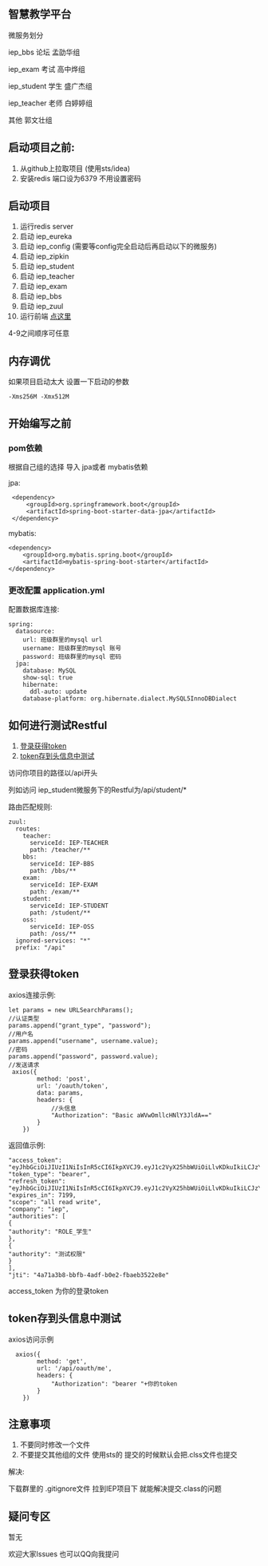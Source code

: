 智慧教学平台
---
微服务划分

iep_bbs  论坛   孟劭华组

iep_exam  考试  高中烨组

iep_student 学生   盛广杰组

iep_teacher 老师   白婷婷组

其他         郭文壮组

## 启动项目之前:
1. 从github上拉取项目  (使用sts/idea)
2. 安装redis  端口设为6379 不用设置密码
## 启动项目
1. 运行redis server
2. 启动 iep_eureka
3. 启动 iep_config (需要等config完全启动后再启动以下的微服务)
4. 启动 iep_zipkin
5. 启动 iep_student
6. 启动 iep_teacher
7. 启动 iep_exam
8. 启动 iep_bbs
9. 启动 iep_zuul
10. 运行前端 [点这里](https://github.com/guowenzhuang/ieppage)

4-9之间顺序可任意

## 内存调优
如果项目启动太大 设置一下启动的参数

    -Xms256M -Xmx512M
## 开始编写之前
### pom依赖
根据自己组的选择 导入 jpa或者 mybatis依赖

jpa:
    
     <dependency>
         <groupId>org.springframework.boot</groupId>
         <artifactId>spring-boot-starter-data-jpa</artifactId>
     </dependency>
mybatis:

    <dependency>
        <groupId>org.mybatis.spring.boot</groupId>
        <artifactId>mybatis-spring-boot-starter</artifactId>
    </dependency>
### 更改配置 application.yml
配置数据库连接:

    spring:
      datasource:
        url: 班级群里的mysql url
        username: 班级群里的mysql 账号
        password: 班级群里的mysql 密码
      jpa:
        database: MySQL
        show-sql: true
        hibernate:
          ddl-auto: update
        database-platform: org.hibernate.dialect.MySQL5InnoDBDialect
## 如何进行测试Restful
1. <a href="#dl">登录获得token</a>
2. <a href="#fw">token存到头信息中测试</a>

访问你项目的路径以/api开头

列如访问 iep_student微服务下的Restful为/api/student/*

路由匹配规则:

    zuul:
      routes:
        teacher:
          serviceId: IEP-TEACHER
          path: /teacher/**
        bbs:
          serviceId: IEP-BBS
          path: /bbs/**
        exam:
          serviceId: IEP-EXAM
          path: /exam/**
        student:
          serviceId: IEP-STUDENT
          path: /student/**
        oss:
          serviceId: IEP-OSS
          path: /oss/**
      ignored-services: "*"
      prefix: "/api"


<h2 id="dl">登录获得token</h2>
axios连接示例:

    let params = new URLSearchParams();
    //认证类型
    params.append("grant_type", "password");
    //用户名
    params.append("username", username.value);
    //密码
    params.append("password", password.value);
    //发送请求
     axios({
            method: 'post',
            url: '/oauth/token',
            data: params,
            headers: {
                //头信息
                "Authorization": "Basic aWVwOmllcHNlY3JldA=="
            }
        })
返回值示例:

    
    "access_token": "eyJhbGciOiJIUzI1NiIsInR5cCI6IkpXVCJ9.eyJ1c2VyX25hbWUiOiLlvKDkuIkiLCJzY29wZSI6WyJhbGwiLCJyZWFkIiwid3JpdGUiXSwiY29tcGFueSI6ImllcCIsImV4cCI6MTU0NDI4Njc0MSwiYXV0aG9yaXRpZXMiOlt7ImF1dGhvcml0eSI6IlJPTEVf5a2m55SfIn0seyJhdXRob3JpdHkiOiLmtYvor5XmnYPpmZAifV0sImp0aSI6IjRhNzFhM2I4LWJiZmItNGFkZi1iMGUyLWZiYWViMzUyMmU4ZSIsImNsaWVudF9pZCI6ImllcCJ9.b4IPGfD7yPMbYRdpljSMGz5t20mBUUDE4KkzE22NAaI",
    "token_type": "bearer",
    "refresh_token": "eyJhbGciOiJIUzI1NiIsInR5cCI6IkpXVCJ9.eyJ1c2VyX25hbWUiOiLlvKDkuIkiLCJzY29wZSI6WyJhbGwiLCJyZWFkIiwid3JpdGUiXSwiYXRpIjoiNGE3MWEzYjgtYmJmYi00YWRmLWIwZTItZmJhZWIzNTIyZThlIiwiY29tcGFueSI6ImllcCIsImV4cCI6MTU0Njg3MTU0MSwiYXV0aG9yaXRpZXMiOlt7ImF1dGhvcml0eSI6IlJPTEVf5a2m55SfIn0seyJhdXRob3JpdHkiOiLmtYvor5XmnYPpmZAifV0sImp0aSI6ImRkMzVjMjUzLTg1ZTQtNGU1Ny1hM2JkLTRlMWM1YmNhYjA0NCIsImNsaWVudF9pZCI6ImllcCJ9.8q6LhCoUZA5zLFYd11J6j8fb04FGFPsNEDNo0m78sMg",
    "expires_in": 7199,
    "scope": "all read write",
    "company": "iep",
    "authorities": [
    {
    "authority": "ROLE_学生"
    },
    {
    "authority": "测试权限"
    }
    ],
    "jti": "4a71a3b8-bbfb-4adf-b0e2-fbaeb3522e8e"
access_token  为你的登录token
<h2 id="fw">token存到头信息中测试</h2>  
axios访问示例

      axios({
            method: 'get',
            url: '/api/oauth/me',
            headers: {
                "Authorization": "bearer "+你的token
            }
        })
## 注意事项
1. 不要同时修改一个文件
2. 不要提交其他组的文件
使用sts的 提交的时候默认会把.clss文件也提交 

解决:

下载群里的 .gitignore文件 拉到IEP项目下 就能解决提交.class的问题  
     
## 疑问专区
暂无 

欢迎大家Issues  也可以QQ向我提问  


    

   